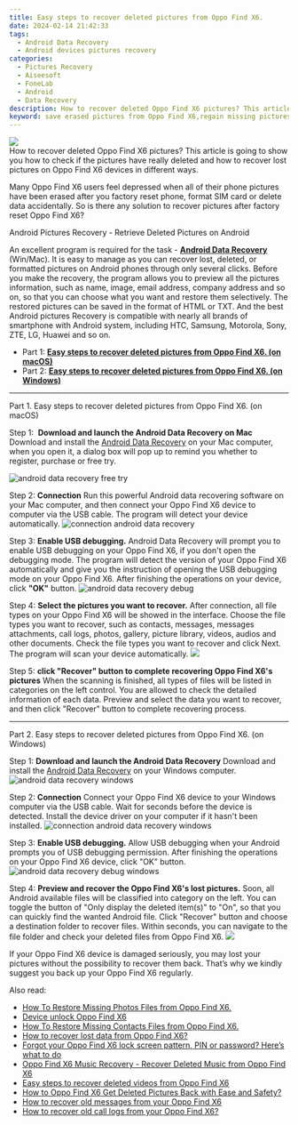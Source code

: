```yaml
---
title: Easy steps to recover deleted pictures from Oppo Find X6.
date: 2024-02-14 21:42:33
tags: 
  - Android Data Recovery
  - Android devices pictures recovery
categories: 
  - Pictures Recovery
  - Aiseesoft
  - FoneLab
  - Android
  - Data Recovery
description: How to recover deleted Oppo Find X6 pictures? This article is going to show you how to check if the pictures have really deleted and how to recover lost pictures on Oppo Find X6 devices in different ways.
keyword: save erased pictures from Oppo Find X6,regain missing pictures,unerase pictures,retrieve wiped pictures Oppo Find X6,recover lost pictures from Oppo Find X6,undelete pictures from Oppo Find X6,how can i find my deleted pictures Oppo Find X6,how to refind deleted pictures from Oppo Find X6,Oppo Find X6 pictures recovery software,Oppo Find X6 pictures recovery,get back deleted pictures from Oppo Find X6 android,my pictures deleted from Oppo Find X6 how to undo pictures
---
```


<img src="https://img0mobiles.techidaily.com/images/best-assets/devices/oppo/oppo-find-x6/4.jpg" class="atpl-imgstyle"  />

<div class="atpl-content atpl-for-fonelab-android recover-pictures">

<div class="atpl-post-description-part-1">
How to recover deleted Oppo Find X6 pictures? This article is going to show you how to check if the pictures have really deleted and how to recover lost pictures on Oppo Find X6 devices in different ways.
</div>

<div class="atpl-post-description-part-2">
<div class="tpl-content-sub-paragraph-normal">
    <p>
      Many Oppo Find X6 users feel depressed when all of their phone pictures have been erased after you factory reset phone, format SIM card or delete data accidentally. So is there any solution to recover pictures after factory reset Oppo Find X6?
    </p>
</div>


</div>

<div class="atpl-post-description-part-3">
<div class="tpl-content-sub-paragraph-title">
  Android Pictures Recovery - Retrieve Deleted Pictures on Android
</div>
<div class="tpl-content-sub-paragraph-content">
  <p>
    An excellent program is required for the task - <a href="https://tools.techidaily.com/aiseesoft-android-data-recovery/" target="_blank" rel="noopener"><strong>Android Data Recovery</strong></a> (Win/Mac). It is easy to manage as you can recover lost, deleted, or formatted pictures on Android phones through only several clicks. Before you make the recovery, the program allows you to preview all the pictures information, such as name, image, email address, company address and so on, so that you can choose what you want and restore them selectively. The restored pictures can be saved in the format of HTML or TXT. And the best Android pictures Recovery is compatible with nearly all brands of smartphone with Android system, including HTC, Samsung, Motorola, Sony, ZTE, LG, Huawei and so on.
  </p>
</div>

</div>

<ul>
  <li>Part 1: <strong><a href="#p1"> Easy steps to recover deleted pictures from Oppo Find X6.  (on macOS)</a></strong></li>
  <li>Part 2: <strong><a href="#p2"> Easy steps to recover deleted pictures from Oppo Find X6.  (on Windows)</a></strong></li>
</ul>



<!-- Part 1 -->
<a id="p1" name="p1" ></a><hr>

<div>
  <span class="atpl-step-part-style">Part 1. Easy steps to recover deleted pictures from Oppo Find X6. (on macOS)</span>
</div>  

<span class="atpl-stepstyle-a"><span>Step 1: </span></span> <strong>Download and launch the Android Data Recovery on Mac</strong>
Download and install the <a href="https://tools.techidaily.com/aiseesoft-android-data-recovery/" target="_blank" rel="noopener">Android Data Recovery</a> on your Mac computer, when you open it, a dialog box will pop up to remind you whether to register, purchase or free try.

<img src="https://tools.techidaily.com/images/apps/aiseesoft/android-data-recovery/mac-free-try.png" class="atpl-imgstyle" alt="android data recovery free try" />

<span class="atpl-stepstyle-a"><span>Step 2: </span></span> <strong>Connection</strong>
Run this powerful Android data recovering software on your Mac computer, and then connect your Oppo Find X6 device to computer via the USB cable. The program will detect your device automatically.
<img src="https://tools.techidaily.com/images/apps/aiseesoft/android-data-recovery/mac-connection-interface.jpg" class="atpl-imgstyle" alt="connection android data recovery" />

<span class="atpl-stepstyle-a"><span>Step 3: </span></span> <strong>Enable USB debugging.</strong>
Android Data Recovery will prompt you to enable USB debugging on your Oppo Find X6, if you don't open the debugging mode. The program will detect the version of your Oppo Find X6 automatically and give you the instruction of opening the USB debugging mode on your Oppo Find X6. After finishing the operations on your device, click <strong>"OK"</strong> button.
<img src="https://tools.techidaily.com/images/apps/aiseesoft/android-data-recovery/mac-android-usb-debug.jpg"  class="atpl-imgstyle" alt="android data recovery debug" />

<span class="atpl-stepstyle-a"><span>Step 4: </span></span> <strong>Select the pictures you want to recover.</strong>
After connection, all file types on your Oppo Find X6 will be showed in the interface. Choose the file types you want to recover, such as contacts, messages, messages attachments, call logs, photos, gallery, picture library, videos, audios and other documents. Check the file types you want to recover and click Next. The program will scan your device automatically.
<img src="https://tools.techidaily.com/images/apps/aiseesoft/android-data-recovery/mac-choose-type-photos.jpg" class="atpl-imgstyle"  />

<span class="atpl-stepstyle-a"><span>Step 5: </span></span> <strong>click "Recover" button to  complete recovering Oppo Find X6's pictures</strong>
When the scanning is finished, all types of files will be listed in categories on the left control. You are allowed to check the detailed information of each data. Preview and select the data you want to recover, and then click "Recover" button to complete recovering process.


<a id="p2" name="p2"></a><hr>

<!-- Part 2 -->
<div>
  <span class="atpl-step-part-style">Part 2. Easy steps to recover deleted pictures from Oppo Find X6. (on Windows)</span>
</div>

<span class="atpl-stepstyle-a"><span>Step 1: </span></span> <strong>Download and launch the Android Data Recovery</strong>
Download and install the <a href="https://tools.techidaily.com/aiseesoft-android-data-recovery/" target="_blank" rel="noopener">Android Data Recovery</a> on your Windows computer.
<img src="https://tools.techidaily.com/images/apps/aiseesoft/android-data-recovery/win-start-interface.png"  class="atpl-imgstyle" alt="android data recovery windows" />

<span class="atpl-stepstyle-a"><span>Step 2: </span></span> <strong>Connection</strong>
Connect your Oppo Find X6 device to your Windows computer via the USB cable. Wait for seconds before the device is detected. Install the device driver on your computer if it hasn't been installed.
<img src="https://tools.techidaily.com/images/apps/aiseesoft/android-data-recovery/win-connection-interface.png" class="atpl-imgstyle" alt="connection android data recovery windows" />

<span class="atpl-stepstyle-a"><span>Step 3: </span></span> <strong>Enable USB debugging.</strong>
Allow USB debugging when your Android prompts you of USB debugging permission. After finishing the operations on your Oppo Find X6 device, click "OK" button.
<img src="https://tools.techidaily.com/images/apps/aiseesoft/android-data-recovery/win-android-usb-debug.png" class="atpl-imgstyle" alt="android data recovery debug windows" />

<span class="atpl-stepstyle-a"><span>Step 4: </span></span> <strong>Preview and recover the Oppo Find X6's lost pictures.</strong>
Soon, all Android available files will be classified into category on the left. You can toggle the button of "Only display the deleted item(s)" to "On", so that you can quickly find the wanted Android file. Click "Recover" button and choose a destination folder to recover files. Within seconds, you can navigate to the file folder and check your deleted files from Oppo Find X6.
<img src="https://tools.techidaily.com/images/apps/aiseesoft/android-data-recovery/win-recover-photos.png" class="atpl-imgstyle"  />

<div class="atpl-post-description-part-4">
<div class="tpl-content-sub-paragraph-normal">
  <p>
    If your Oppo Find X6 device is damaged seriously, you may lost your pictures without the possibility to recover them back. That’s why we kindly suggest you back up your Oppo Find X6 regularly.
  </p>
</div>
</div>

<ins class="adsbygoogle"
     style="display:block"
     data-ad-client="ca-pub-7571918770474297"
     data-ad-slot="8358498916"
     data-ad-format="auto"
     data-full-width-responsive="true"></ins>

<span class="atpl-alsoreadstyle">Also read:</span>
<div><ul>
<li><a href="/how-to-restore-missing-photos-files-from-oppo-find-x6-by-fonelab-android-recover-photos/" target="_blank" rel="noopener"><u>How To  Restore Missing Photos Files from Oppo Find X6.</u></a></li>
<li><a href="/device-unlock-oppo-find-x6-by-drfone-android-unlock-android-unlock/" target="_blank" rel="noopener"><u>Device unlock  Oppo Find X6</u></a></li>
<li><a href="/how-to-restore-missing-contacts-files-from-oppo-find-x6-by-fonelab-android-recover-contacts/" target="_blank" rel="noopener"><u>How To  Restore Missing Contacts Files from Oppo Find X6.</u></a></li>
<li><a href="/how-to-recover-lost-data-from-oppo-find-x6-by-fonelab-android-recover-data/" target="_blank" rel="noopener"><u>How to recover lost data from Oppo Find X6?</u></a></li>
<li><a href="/forgot-your-oppo-find-x6-lock-screen-pattern-pin-or-password-here-s-what-to-do-by-drfone-android-unlock-android-unlock/" target="_blank" rel="noopener"><u>Forgot your Oppo Find X6 lock screen pattern, PIN or password? Here’s what to do</u></a></li>
<li><a href="/oppo-find-x6-music-recovery-recover-deleted-music-from-oppo-find-x6-by-fonelab-android-recover-music/" target="_blank" rel="noopener"><u>Oppo Find X6 Music Recovery - Recover Deleted Music from Oppo Find X6</u></a></li>
<li><a href="/easy-steps-to-recover-deleted-videos-from-oppo-find-x6-by-fonelab-android-recover-video/" target="_blank" rel="noopener"><u>Easy steps to recover deleted videos from Oppo Find X6</u></a></li>
<li><a href="/how-to-oppo-find-x6-get-deleted-pictures-back-with-ease-and-safety-by-fonelab-android-recover-pictures/" target="_blank" rel="noopener"><u>How to Oppo Find X6 Get Deleted Pictures Back with Ease and Safety?</u></a></li>
<li><a href="/how-to-recover-old-messages-from-your-oppo-find-x6-by-fonelab-android-recover-messages/" target="_blank" rel="noopener"><u>How to recover old messages from your Oppo Find X6</u></a></li>
<li><a href="/how-to-recover-old-call-logs-from-your-oppo-find-x6-by-fonelab-android-recover-call-logs/" target="_blank" rel="noopener"><u>How to recover old call logs from your Oppo Find X6?</u></a></li>
</ul></div>

</div>
